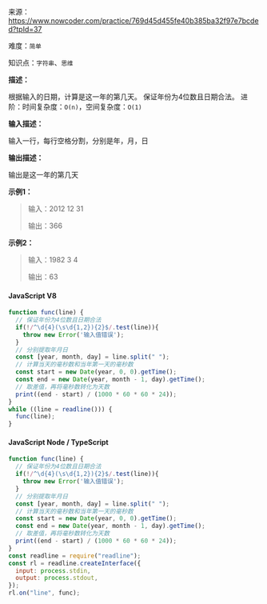 来源：<https://www.nowcoder.com/practice/769d45d455fe40b385ba32f97e7bcded?tpId=37>

难度：`简单`

知识点：`字符串`、`思维`

**描述：**

根据输入的日期，计算是这一年的第几天。
保证年份为4位数且日期合法。
进阶：时间复杂度：`O(n)`，空间复杂度：`O(1)`

**输入描述：**

输入一行，每行空格分割，分别是年，月，日

**输出描述：**

输出是这一年的第几天

**示例1：**

> 输入：2012 12 31
>
> 输出：366

**示例2：**

> 输入：1982 3 4
>
> 输出：63

<!-- tabs:start -->

#### **JavaScript V8**

```javascript
function func(line) {
  // 保证年份为4位数且日期合法
  if(!/^\d{4}(\s\d{1,2}){2}$/.test(line)){
    throw new Error('输入值错误');
  }
  // 分别提取年月日
  const [year, month, day] = line.split(" ");
  // 计算当天的毫秒数和当年第一天的毫秒数
  const start = new Date(year, 0, 0).getTime();
  const end = new Date(year, month - 1, day).getTime();
  // 取差值，再将毫秒数转化为天数
  print((end - start) / (1000 * 60 * 60 * 24));
}
while ((line = readline())) {
  func(line);
}
```

#### **JavaScript Node / TypeScript**

```javascript
function func(line) {
  // 保证年份为4位数且日期合法
  if(!/^\d{4}(\s\d{1,2}){2}$/.test(line)){
    throw new Error('输入值错误');
  }
  // 分别提取年月日
  const [year, month, day] = line.split(" ");
  // 计算当天的毫秒数和当年第一天的毫秒数
  const start = new Date(year, 0, 0).getTime();
  const end = new Date(year, month - 1, day).getTime();
  // 取差值，再将毫秒数转化为天数
  print((end - start) / (1000 * 60 * 60 * 24));
}
const readline = require("readline");
const rl = readline.createInterface({
  input: process.stdin,
  output: process.stdout,
});
rl.on("line", func);
```

<!-- tabs:end -->
